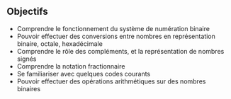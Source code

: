 ## Objectifs

-   Comprendre le fonctionnement du système de numération binaire
-   Pouvoir effectuer des conversions entre nombres en représentation
    binaire, octale, hexadécimale
-   Comprendre le rôle des compléments, et la représentation de nombres signés
-   Comprendre la notation fractionnaire
-   Se familiariser avec quelques codes courants
-   Pouvoir effectuer des opérations arithmétiques sur des nombres binaires

